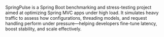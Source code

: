 SpringPulse is a Spring Boot benchmarking and stress-testing project aimed at optimizing Spring MVC apps under high load. It simulates heavy traffic to assess how configurations, threading models, and request handling perform under pressure—helping developers fine-tune latency, boost stability, and scale effectively.
